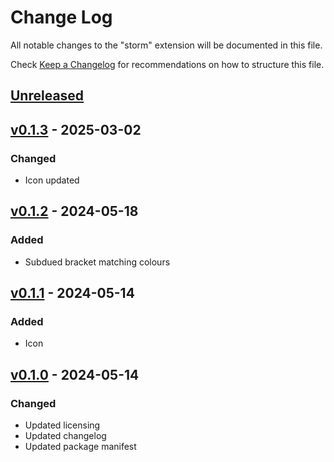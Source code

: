# Change Log

All notable changes to the "storm" extension will be documented in this file.

Check [Keep a Changelog](http://keepachangelog.com/) for recommendations on how to structure this file.

## [Unreleased] 

## [v0.1.3] - 2025-03-02

### Changed

- Icon updated

## [v0.1.2] - 2024-05-18

### Added

- Subdued bracket matching colours

## [v0.1.1] - 2024-05-14

### Added

- Icon

## [v0.1.0] - 2024-05-14

### Changed

- Updated licensing
- Updated changelog
- Updated package manifest

[unreleased]: https://github.com/mechatour/storm-vscode/compare/v0.1.0...HEAD
[v0.1.3]: https://github.com/mechatour/storm-vscode/compare/v0.1.3...v0.1.1
[v0.1.2]: https://github.com/mechatour/storm-vscode/compare/v0.1.2...v0.1.1
[v0.1.1]: https://github.com/mechatour/storm-vscode/compare/v0.1.1...v0.1.0
[v0.1.0]: https://github.com/mechatour/storm-vscode/compare/v0.1.0...v0.1.0
